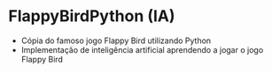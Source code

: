 # FlappyBirdPython (IA)

- Cópia do famoso jogo Flappy Bird utilizando Python
- Implementação de inteligência artificial aprendendo a jogar o jogo Flappy Bird
